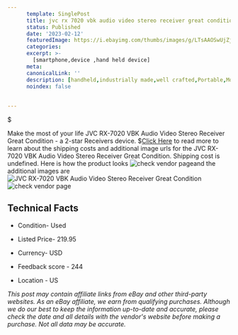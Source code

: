 ```yaml
---
      template: SinglePost
      title: jvc rx 7020 vbk audio video stereo receiver great condition
      status: Published
      date: '2023-02-12'
      featuredImage: https://i.ebayimg.com/thumbs/images/g/LTsAAOSwUjZj5pzr/s-l225.jpg
      categories: 
      excerpt: >-
        [smartphone,device ,hand held device]
      meta:
      canonicalLink: ''
      description: [handheld,industrially made,well crafted,Portable,Mobile,Compact,Convenient,Lightweight,Maneuverable,Man-portable,Miniature,Carriable,Hand-held,Light,Holdable,Transportable,Mobile device,Pocket-sized,On-the-go,Wireless,Cordless,Compact size,Convenient size, smartphone,device ,hand held device]
      noindex: false
      
        
---
```

$

Make the most of your life JVC RX-7020 VBK Audio Video Stereo Receiver Great Condition - a 2-star Receivers device.
$[Click Here](https://www.ebay.com/itm/225412896608?hash=item347ba7d760%3Ag%3ALTsAAOSwUjZj5pzr&mkevt=1&mkcid=1&mkrid=711-53200-19255-0&campid=%253CePNCampaignId%253E&customid=%253CreferenceId%253E&toolid=10049) to read more to learn about the shipping costs and additional image urls for the JVC RX-7020 VBK Audio Video Stereo Receiver Great Condition. Shipping cost is undefined. Here is how the product looks ![check vendor page](https://i.ebayimg.com/thumbs/images/g/LTsAAOSwUjZj5pzr/s-l225.jpg)and the additional images are![JVC RX-7020 VBK Audio Video Stereo Receiver Great Condition](https://i.ebayimg.com/images/g/LTsAAOSwUjZj5pzr/s-l1600.jpg)![check vendor page](https://origin-galleryplus.ebayimg.com/ws/web/225412896608_2_0_1/225x225.jpg,https://origin-galleryplus.ebayimg.com/ws/web/225412896608_3_0_1/225x225.jpg,https://origin-galleryplus.ebayimg.com/ws/web/225412896608_4_0_1/225x225.jpg,https://origin-galleryplus.ebayimg.com/ws/web/225412896608_5_0_1/225x225.jpg,https://origin-galleryplus.ebayimg.com/ws/web/225412896608_6_0_1/225x225.jpg,https://origin-galleryplus.ebayimg.com/ws/web/225412896608_7_0_1/225x225.jpg,https://origin-galleryplus.ebayimg.com/ws/web/225412896608_8_0_1/225x225.jpg,https://origin-galleryplus.ebayimg.com/ws/web/225412896608_9_0_1/225x225.jpg,https://origin-galleryplus.ebayimg.com/ws/web/225412896608_10_0_1/225x225.jpg,https://origin-galleryplus.ebayimg.com/ws/web/225412896608_11_0_1/225x225.jpg)



 ## Technical Facts 



     
      

 - Condition- Used 


      

 - Listed Price- 219.95 


      

 - Currency- USD 


      

 - Feedback score - 244 


      

 - Location - US 


      
      

 *_This post may contain affiliate links from eBay and other third-party websites. As an eBay affiliate, we earn from qualifying purchases. Although we do our best to keep the information up-to-date and accurate, please check the date and all details with the vendor's website before making a purchase. Not all data may be accurate._*






